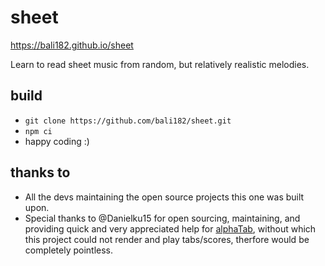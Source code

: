 # sheet

https://bali182.github.io/sheet

Learn to read sheet music from random, but relatively realistic melodies.

## build

- `git clone https://github.com/bali182/sheet.git`
- `npm ci`
- happy coding :)

## thanks to

- All the devs maintaining the open source projects this one was built upon.
- Special thanks to @Danielku15 for open sourcing, maintaining, and providing quick and very appreciated help for [alphaTab](https://github.com/CoderLine/alphaTab), without which this project could not render and play tabs/scores, therfore would be completely pointless. 
